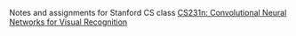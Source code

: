 Notes and assignments for Stanford CS class [CS231n: Convolutional Neural Networks for Visual Recognition](http://vision.stanford.edu/teaching/cs231n/)

